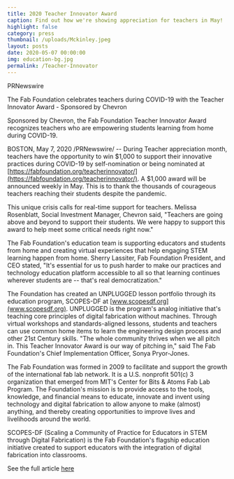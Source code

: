 ```yaml
---
title: 2020 Teacher Innovator Award
caption: Find out how we're showing appreciation for teachers in May!
highlight: false
category: press
thumbnail: /uploads/Mckinley.jpeg
layout: posts
date: 2020-05-07 00:00:00
img: education-bg.jpg
permalink: /Teacher-Innovator
---
```


PRNewswire

The Fab Foundation celebrates teachers during COVID-19 with the Teacher Innovator Award - Sponsored by Chevron

Sponsored by Chevron, the Fab Foundation Teacher Innovator Award recognizes teachers who are empowering students learning from home during COVID-19.

    
BOSTON, May 7, 2020 /PRNewswire/ -- During Teacher appreciation month, teachers have the opportunity to win $1,000 to support their innovative practices during COVID-19 by self-nomination or being nominated at [https://fabfoundation.org/teacherinnovator/](https://fabfoundation.org/teacherinnovator/). A $1,000 award will be announced weekly in May. This is to thank the thousands of courageous teachers reaching their students despite the pandemic.

This unique crisis calls for real-time support for teachers. Melissa Rosenblatt, Social Investment Manager, Chevron said, "Teachers are going above and beyond to support their students. We were happy to support this award to help meet some critical needs right now."

The Fab Foundation's education team is supporting educators and students from home and creating virtual experiences that help engaging STEM learning happen from home. Sherry Lassiter, Fab Foundation President, and CEO stated, "It's essential for us to push harder to make our practices and technology education platform accessible to all so that learning continues wherever students are -- that's real democratization." 

The Foundation has created an UNPLUGGED lesson portfolio through its education program, SCOPES-DF at [www.scopesdf.org](www.scopesdf.org). UNPLUGGED is the program's analog initiative that's teaching core principles of digital fabrication without machines. Through virtual workshops and standards-aligned lessons, students and teachers can use common home items to learn the engineering design process and other 21st Century skills. "The whole community thrives when we all pitch in.  This Teacher Innovator Award is our way of pitching in," said The Fab Foundation's Chief Implementation Officer, Sonya Pryor-Jones.

The Fab Foundation was formed in 2009 to facilitate and support the growth of the international fab lab network.  It is a U.S. nonprofit 501(c) 3 organization that emerged from MIT's Center for Bits & Atoms Fab Lab Program. The Foundation's mission is to provide access to the tools, knowledge, and financial means to educate, innovate and invent using technology and digital fabrication to allow anyone to make (almost) anything, and thereby creating opportunities to improve lives and livelihoods around the world.

SCOPES-DF (Scaling a Community of Practice for Educators in STEM through Digital Fabrication) is the Fab Foundation's flagship education initiative created to support educators with the integration of digital fabrication into classrooms. 

See the full article [here](https://www.prnewswire.com/news-releases/the-fab-foundation-celebrates-teachers-during-covid-19-with-the-teacher-innovator-award---sponsored-by-chevron-301054698.html?tc=eml_cleartime)